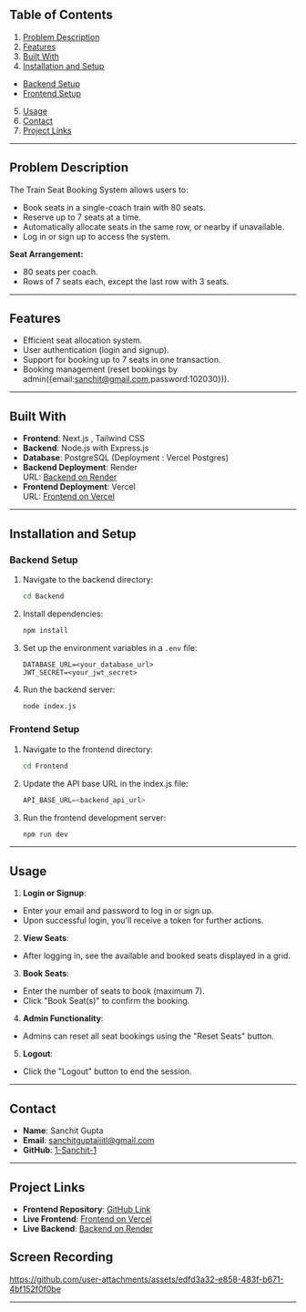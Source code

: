 ## Table of Contents

1. [Problem Description](#problem-description)
2. [Features](#features)
3. [Built With](#built-with)
4. [Installation and Setup](#installation-and-setup)

- [Backend Setup](#backend-setup)
- [Frontend Setup](#frontend-setup)

5. [Usage](#usage)
6. [Contact](#contact)
7. [Project Links](#project-links)

---

## Problem Description

The Train Seat Booking System allows users to:

- Book seats in a single-coach train with 80 seats.
- Reserve up to 7 seats at a time.
- Automatically allocate seats in the same row, or nearby if unavailable.
- Log in or sign up to access the system.

**Seat Arrangement:**

- 80 seats per coach.
- Rows of 7 seats each, except the last row with 3 seats.

---

## Features

- Efficient seat allocation system.
- User authentication (login and signup).
- Support for booking up to 7 seats in one transaction.
- Booking management (reset bookings by admin({email:sanchit@gmail.com,password:102030})).

---

## Built With

- **Frontend**: Next.js , Tailwind CSS
- **Backend**: Node.js with Express.js
- **Database**: PostgreSQL (Deployment : Vercel Postgres)
- **Backend Deployment**: Render  
  URL: [Backend on Render](https://workwise-backend-zf1b.onrender.com/)
- **Frontend Deployment**: Vercel  
  URL: [Frontend on Vercel](https://workwise-e4nq.vercel.app/)

---

## Installation and Setup

### Backend Setup

1. Navigate to the backend directory:

   ```bash
   cd Backend
   ```

2. Install dependencies:
   ```bash
   npm install
   ```
3. Set up the environment variables in a `.env` file:
   ```env
   DATABASE_URL=<your_database_url>
   JWT_SECRET=<your_jwt_secret>
   ```
4. Run the backend server:
   ```bash
   node index.js
   ```

### Frontend Setup

1. Navigate to the frontend directory:
   ```bash
   cd Frontend
   ```
2. Update the API base URL in the index.js file:
   ```javascript
   API_BASE_URL=<backend_api_url>
   ```
3. Run the frontend development server:
   ```bash
   npm run dev
   ```

---

## Usage

1. **Login or Signup**:

- Enter your email and password to log in or sign up.
- Upon successful login, you'll receive a token for further actions.

2. **View Seats**:

- After logging in, see the available and booked seats displayed in a grid.

3. **Book Seats**:

- Enter the number of seats to book (maximum 7).
- Click "Book Seat(s)" to confirm the booking.

4. **Admin Functionality**:

- Admins can reset all seat bookings using the "Reset Seats" button.

5. **Logout**:

- Click the "Logout" button to end the session.

---

## Contact

- **Name**: Sanchit Gupta
- **Email**: [sanchitguptaiiitl@gmail.com](mailto:sanchitguptaiiitl@gmail.com)
- **GitHub**: [1-Sanchit-1](https://github.com/1-Sanchit-1)


---

## Project Links

- **Frontend Repository**: [GitHub Link](https://github.com/1-Sanchit-1/Workwise)
- **Live Frontend**: [Frontend on Vercel](https://workwise-e4nq.vercel.app/)
- **Live Backend**: [Backend on Render](https://workwise-backend-zf1b.onrender.com/)

## Screen Recording
https://github.com/user-attachments/assets/edfd3a32-e858-483f-b671-4bf152f0f0be


---
